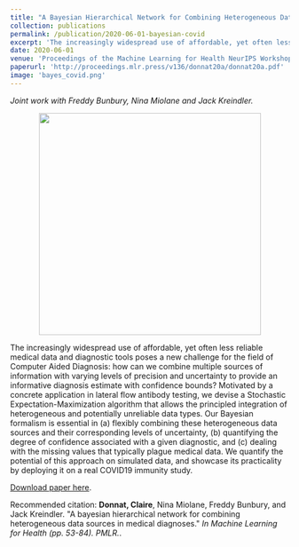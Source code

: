 ```yaml
---
title: "A Bayesian Hierarchical Network for Combining Heterogeneous Data Sources in Medical Diagnoses"
collection: publications
permalink: /publication/2020-06-01-bayesian-covid
excerpt: 'The increasingly widespread use of affordable, yet often less reliable medical data and diagnostic tools poses a new challenge for the field of ComputerAided Diagnosis: how can we combine multiple sources of information with varying levels of precision and uncertainty to provide an informative diagnosis estimate with confidence bounds? Motivated by a concrete application in lateral flow antibody testing, we devise a Stochastic Expectation-Maximization algorithm that allows the principled integration of heterogeneous and potentially unreliable data types. Our Bayesian formalism is essential in (a) flexibly combining these heterogeneous data sources and their corresponding levels of uncertainty, (b) quantifying the degree of confidence associated with a given diagnostic, and (c) dealing with the missing values that typically plague medical data. We quantify the potential of this approach on simulated data, and showcase its practicality by deploying it on a real COVID19 immunity study.'
date: 2020-06-01
venue: 'Proceedings of the Machine Learning for Health NeurIPS Workshop'
paperurl: 'http://proceedings.mlr.press/v136/donnat20a/donnat20a.pdf'
image: 'bayes_covid.png'
---
```

*Joint work with Freddy Bunbury, Nina Miolane and Jack Kreindler.* 

<p align="center">
<img src="{{ site.baseurl }}/images/bayes_covid.png" alt="" width="400" height="400" />
</p>
The increasingly widespread use of affordable, yet often less reliable medical data and diagnostic tools poses a new challenge for the field of Computer Aided Diagnosis: how can we combine multiple sources of information with varying levels of precision and uncertainty to provide an informative diagnosis estimate with confidence bounds? Motivated by a concrete application in lateral flow antibody testing, we devise a Stochastic Expectation-Maximization algorithm that allows the principled integration of heterogeneous and potentially unreliable data types. Our Bayesian formalism is essential in (a) flexibly combining these heterogeneous data sources and their corresponding levels of uncertainty, (b) quantifying the degree of confidence associated with a given diagnostic, and (c) dealing with the missing values that typically plague medical data. We quantify the potential of this approach on simulated data, and showcase its practicality by deploying it on a real COVID19 immunity study.

[Download paper here](http://proceedings.mlr.press/v136/donnat20a/donnat20a.pdf).


Recommended citation: __Donnat, Claire__, Nina Miolane, Freddy Bunbury, and Jack Kreindler. "A bayesian hierarchical network for combining heterogeneous data sources in medical diagnoses."  <i> In Machine Learning for Health (pp. 53-84). PMLR.</i>.
